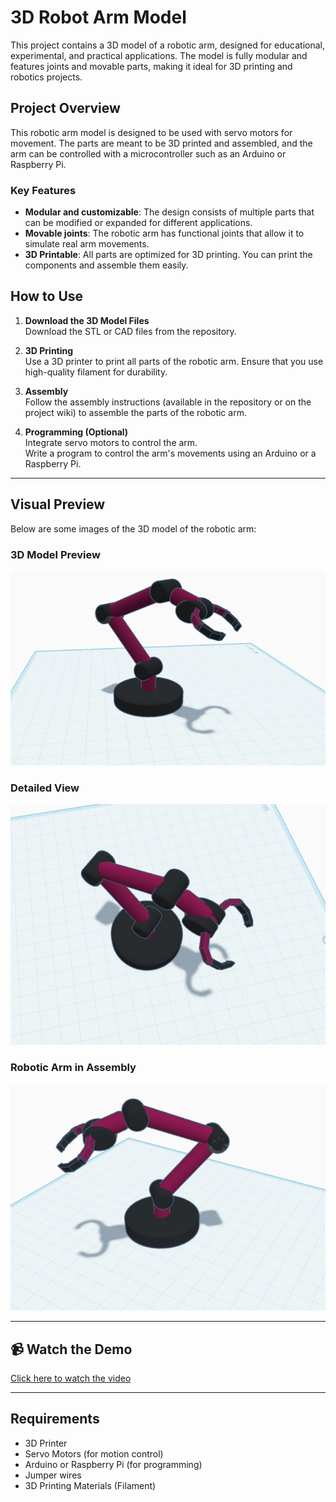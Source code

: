 # 3D Robot Arm Model

This project contains a 3D model of a robotic arm, designed for educational, experimental, and practical applications. The model is fully modular and features joints and movable parts, making it ideal for 3D printing and robotics projects.

## Project Overview

This robotic arm model is designed to be used with servo motors for movement. The parts are meant to be 3D printed and assembled, and the arm can be controlled with a microcontroller such as an Arduino or Raspberry Pi.

### Key Features
- **Modular and customizable**: The design consists of multiple parts that can be modified or expanded for different applications.
- **Movable joints**: The robotic arm has functional joints that allow it to simulate real arm movements.
- **3D Printable**: All parts are optimized for 3D printing. You can print the components and assemble them easily.

## How to Use

1. **Download the 3D Model Files**  
   Download the STL or CAD files from the repository.

2. **3D Printing**  
   Use a 3D printer to print all parts of the robotic arm. Ensure that you use high-quality filament for durability.

3. **Assembly**  
   Follow the assembly instructions (available in the repository or on the project wiki) to assemble the parts of the robotic arm.

4. **Programming (Optional)**  
   Integrate servo motors to control the arm.  
   Write a program to control the arm's movements using an Arduino or a Raspberry Pi.

---

## Visual Preview

Below are some images of the 3D model of the robotic arm:

### 3D Model Preview
![Robot Arm Preview](https://raw.githubusercontent.com/Raghad-ALSalmi/robot-arm/main/3D-Model-Preview.png)

### Detailed View
![Robot Arm Side View](https://raw.githubusercontent.com/Raghad-ALSalmi/robot-arm/main/Detailed-View.png)

### Robotic Arm in Assembly
![Robotic Arm Assembly](https://raw.githubusercontent.com/Raghad-ALSalmi/robot-arm/main/Robotic-Arm-in-Assembly.png)

---

## 📹 Watch the Demo
[Click here to watch the video](https://github.com/Raghad-ALSalmi/robot-arm/blob/main/robot-arm-video.mp4?raw=true)

---

## Requirements
- 3D Printer  
- Servo Motors (for motion control)  
- Arduino or Raspberry Pi (for programming)  
- Jumper wires  
- 3D Printing Materials (Filament)
